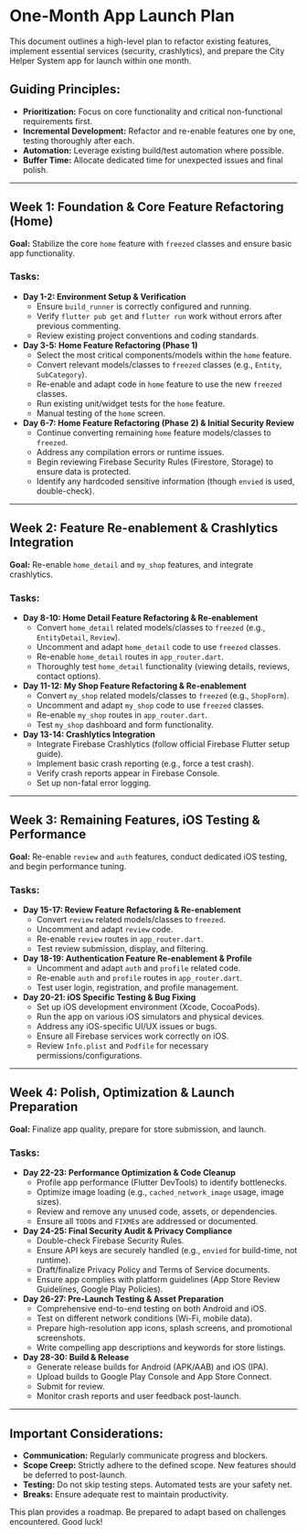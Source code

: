 # One-Month App Launch Plan

This document outlines a high-level plan to refactor existing features, implement essential services (security, crashlytics), and prepare the City Helper System app for launch within one month.

## Guiding Principles:
- **Prioritization:** Focus on core functionality and critical non-functional requirements first.
- **Incremental Development:** Refactor and re-enable features one by one, testing thoroughly after each.
- **Automation:** Leverage existing build/test automation where possible.
- **Buffer Time:** Allocate dedicated time for unexpected issues and final polish.

---

## Week 1: Foundation & Core Feature Refactoring (Home)

**Goal:** Stabilize the core `home` feature with `freezed` classes and ensure basic app functionality.

### Tasks:
- **Day 1-2: Environment Setup & Verification**
    - Ensure `build_runner` is correctly configured and running.
    - Verify `flutter pub get` and `flutter run` work without errors after previous commenting.
    - Review existing project conventions and coding standards.
- **Day 3-5: Home Feature Refactoring (Phase 1)**
    - Select the most critical components/models within the `home` feature.
    - Convert relevant models/classes to `freezed` classes (e.g., `Entity`, `SubCategory`).
    - Re-enable and adapt code in `home` feature to use the new `freezed` classes.
    - Run existing unit/widget tests for the `home` feature.
    - Manual testing of the `home` screen.
- **Day 6-7: Home Feature Refactoring (Phase 2) & Initial Security Review**
    - Continue converting remaining `home` feature models/classes to `freezed`.
    - Address any compilation errors or runtime issues.
    - Begin reviewing Firebase Security Rules (Firestore, Storage) to ensure data is protected.
    - Identify any hardcoded sensitive information (though `envied` is used, double-check).

---

## Week 2: Feature Re-enablement & Crashlytics Integration

**Goal:** Re-enable `home_detail` and `my_shop` features, and integrate crashlytics.

### Tasks:
- **Day 8-10: Home Detail Feature Refactoring & Re-enablement**
    - Convert `home_detail` related models/classes to `freezed` (e.g., `EntityDetail`, `Review`).
    - Uncomment and adapt `home_detail` code to use `freezed` classes.
    - Re-enable `home_detail` routes in `app_router.dart`.
    - Thoroughly test `home_detail` functionality (viewing details, reviews, contact options).
- **Day 11-12: My Shop Feature Refactoring & Re-enablement**
    - Convert `my_shop` related models/classes to `freezed` (e.g., `ShopForm`).
    - Uncomment and adapt `my_shop` code to use `freezed` classes.
    - Re-enable `my_shop` routes in `app_router.dart`.
    - Test `my_shop` dashboard and form functionality.
- **Day 13-14: Crashlytics Integration**
    - Integrate Firebase Crashlytics (follow official Firebase Flutter setup guide).
    - Implement basic crash reporting (e.g., force a test crash).
    - Verify crash reports appear in Firebase Console.
    - Set up non-fatal error logging.

---

## Week 3: Remaining Features, iOS Testing & Performance

**Goal:** Re-enable `review` and `auth` features, conduct dedicated iOS testing, and begin performance tuning.

### Tasks:
- **Day 15-17: Review Feature Refactoring & Re-enablement**
    - Convert `review` related models/classes to `freezed`.
    - Uncomment and adapt `review` code.
    - Re-enable `review` routes in `app_router.dart`.
    - Test review submission, display, and filtering.
- **Day 18-19: Authentication Feature Re-enablement & Profile**
    - Uncomment and adapt `auth` and `profile` related code.
    - Re-enable `auth` and `profile` routes in `app_router.dart`.
    - Test user login, registration, and profile management.
- **Day 20-21: iOS Specific Testing & Bug Fixing**
    - Set up iOS development environment (Xcode, CocoaPods).
    - Run the app on various iOS simulators and physical devices.
    - Address any iOS-specific UI/UX issues or bugs.
    - Ensure all Firebase services work correctly on iOS.
    - Review `Info.plist` and `Podfile` for necessary permissions/configurations.

---

## Week 4: Polish, Optimization & Launch Preparation

**Goal:** Finalize app quality, prepare for store submission, and launch.

### Tasks:
- **Day 22-23: Performance Optimization & Code Cleanup**
    - Profile app performance (Flutter DevTools) to identify bottlenecks.
    - Optimize image loading (e.g., `cached_network_image` usage, image sizes).
    - Review and remove any unused code, assets, or dependencies.
    - Ensure all `TODO`s and `FIXME`s are addressed or documented.
- **Day 24-25: Final Security Audit & Privacy Compliance**
    - Double-check Firebase Security Rules.
    - Ensure API keys are securely handled (e.g., `envied` for build-time, not runtime).
    - Draft/finalize Privacy Policy and Terms of Service documents.
    - Ensure app complies with platform guidelines (App Store Review Guidelines, Google Play Policies).
- **Day 26-27: Pre-Launch Testing & Asset Preparation**
    - Comprehensive end-to-end testing on both Android and iOS.
    - Test on different network conditions (Wi-Fi, mobile data).
    - Prepare high-resolution app icons, splash screens, and promotional screenshots.
    - Write compelling app descriptions and keywords for store listings.
- **Day 28-30: Build & Release**
    - Generate release builds for Android (APK/AAB) and iOS (IPA).
    - Upload builds to Google Play Console and App Store Connect.
    - Submit for review.
    - Monitor crash reports and user feedback post-launch.

---

## Important Considerations:
- **Communication:** Regularly communicate progress and blockers.
- **Scope Creep:** Strictly adhere to the defined scope. New features should be deferred to post-launch.
- **Testing:** Do not skip testing steps. Automated tests are your safety net.
- **Breaks:** Ensure adequate rest to maintain productivity.

This plan provides a roadmap. Be prepared to adapt based on challenges encountered. Good luck!
